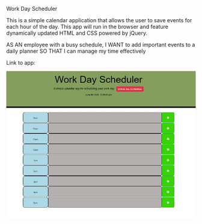 Work Day Scheduler

This is a simple calendar application that allows the user to save events for each hour of the day. 
This app will run in the browser and feature dynamically updated HTML and CSS powered by jQuery.

AS AN employee with a busy schedule,
I WANT to add important events to a daily planner
SO THAT I can manage my time effectively

Link to app: 

![AppScreenshot](assets/images/scheduler.JPG)